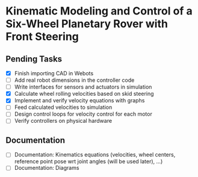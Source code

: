 # Kinematic Modeling and Control of a Six-Wheel Planetary Rover with Front Steering

## Pending Tasks
- [x] Finish importing CAD in Webots
- [ ] Add real robot dimensions in the controller code
- [ ] Write interfaces for sensors and actuators in simulation
- [x] Calculate wheel rolling velocities based on skid steering
- [x] Implement and verify velocity equations with graphs
- [ ] Feed calculated velocities to simulation
- [ ] Design control loops for velocity control for each motor
- [ ] Verify controllers on physical hardware

## Documentation
- [ ] Documentation: Kinematics equations (velocities, wheel centers, reference point pose wrt joint angles (will be used later), ...)
- [ ] Documentation: Diagrams
